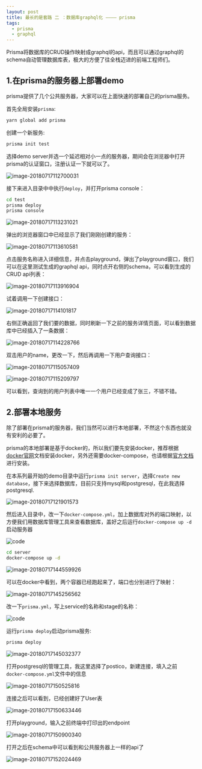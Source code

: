 ```yaml
---
layout: post
title: 最长的是套路 二 ：数据库graphql化 ———— prisma
tags:
  - prisma
  - graphql
---
```


Prisma将数据库的CRUD操作映射成graphql的api，而且可以通过graphql的schema自动管理数据库表，极大的方便了往全栈迈进的前端工程师们。

## 1.在prisma的服务器上部署demo

prisma提供了几个公共服务器，大家可以在上面快速的部署自己的prisma服务。

首先全局安装`prisma`:

```bash
yarn global add prisma
```

创建一个新服务:

```bash
prisma init test
```

选择demo server并选一个延迟相对小一点的服务器，期间会在浏览器中打开prisma的认证窗口，注册认证一下就可以了。

![image-20180717112700031](https://ws2.sinaimg.cn/large/006tKfTcgy1ftcp59zcy0j312o0i4wjt.jpg)

接下来进入目录中中执行`deploy`，并打开prisma console：

```bash
cd test
prisma deploy
prisma console
```

![image-20180717113231021](https://ws4.sinaimg.cn/large/006tKfTcgy1ftcpaxr087j30z20kuq7x.jpg)

弹出的浏览器窗口中已经显示了我们刚刚创建的服务：

![image-20180717113610581](https://ws1.sinaimg.cn/large/006tKfTcgy1ftcpequmfij31jk07st9c.jpg)

点击服务名称进入详细信息，并点击playground，弹出了playground窗口，我们可以在这里测试生成的graphql api，同时点开右侧的schema，可以看到生成的CRUD api列表：

![image-20180717113916904](https://ws4.sinaimg.cn/large/006tKfTcgy1ftcphz60tkj31e00z4q99.jpg)

试着调用一下创建接口：

![image-20180717114101817](https://ws2.sinaimg.cn/large/006tKfTcgy1ftcpjsiirxj31fy0bita9.jpg)

右侧正确返回了我们要的数据，同时刷新一下之前的服务详情页面，可以看到数据库中已经插入了一条数据：

![image-20180717114228766](https://ws1.sinaimg.cn/large/006tKfTcgy1ftcplavg49j31c60gqq4h.jpg)

双击用户的name，更改一下，然后再调用一下用户查询接口：

![image-20180717115057409](https://ws3.sinaimg.cn/large/006tKfTcgy1ftcpu4c4u9j30t20lqwfh.jpg)

![image-20180717115209797](https://ws3.sinaimg.cn/large/006tKfTcgy1ftcpvdqrwsj31co0cu75h.jpg)

可以看到，查询到的用户列表中唯一一个用户已经变成了张三，不错不错。

## 2.部署本地服务

除了部署在prisma的服务器，我们当然可以进行本地部署，不然这个东西也就没有安利的必要了。

prisma的本地部署是基于docker的，所以我们要先安装docker，推荐根据[docker官网](https://docs.docker.com/)文档安装docker，另外还需要docker-compose，也请根据[官方文档](https://docs.docker.com/compose/install/)进行安装。

在本系列最开始的demo目录中运行`prisma init server`，选择`Create new database`，接下来选择数据库，目前只支持mysql和postgresql，在此我选择postgresql.

![image-20180717121901573](https://ws2.sinaimg.cn/large/006tKfTcgy1ftcqnc4jd8j315k0j8zq5.jpg)

然后进入目录中，改一下`docker-compose.yml`，加上数据库对外的端口映射，以方便我们用数据库管理工具来查看数据库，盖好之后运行`docker-compose up -d`启动服务器

![code](https://ws4.sinaimg.cn/large/006tKfTcgy1ftcusyjithj31821go458.jpg)

```bash
cd server
docker-compose up -d
```

![image-20180717144559926](https://ws2.sinaimg.cn/large/006tKfTcgy1ftcuw9b40zj3192122tma.jpg)

可以在docker中看到，两个容器已经跑起来了，端口也分别进行了映射：

![image-20180717145256562](https://ws2.sinaimg.cn/large/006tKfTcgy1ftcv3ha93cj31kw0440vb.jpg)

改一下`prisma.yml`，写上service的名称和stage的名称：

![code](https://ws1.sinaimg.cn/large/006tKfTcgy1ftcux7fsmbj318m07odgv.jpg)

运行`prisma deploy`启动prisma服务:

```bash
prisma deploy
```

![image-20180717145032377](https://ws2.sinaimg.cn/large/006tKfTcgy1ftcv0z7y9yj30x80kkaeu.jpg)

打开postgresql的管理工具，我这里选择了postico，新建连接，填入之前`docker-compose.yml`文件中的信息

![image-20180717150525816](https://ws1.sinaimg.cn/large/006tKfTcgy1ftcvggvngcj30mk0ccjsh.jpg)

连接之后可以看到，已经创建好了User表

![image-20180717150633446](https://ws3.sinaimg.cn/large/006tKfTcgy1ftcvhn0hvtj314w0cyq52.jpg)

打开playground，输入之前终端中打印出的endpoint

![image-20180717150900340](https://ws1.sinaimg.cn/large/006tKfTcgy1ftcvk6u7x8j311s0jgmyp.jpg)

打开之后在schema中可以看到和公共服务器上一样的api了

![image-20180717152024469](https://ws4.sinaimg.cn/large/006tKfTcgy1ftcvw1u7mjj30xs0mowhq.jpg)

